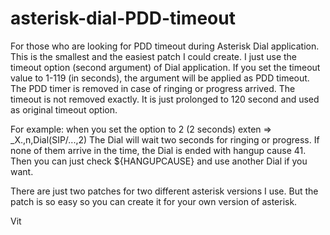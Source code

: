 # asterisk-dial-PDD-timeout
For those who are looking for PDD timeout during Asterisk Dial application.
This is the smallest and the easiest patch I could create.
I just use the timeout option (second argument) of Dial application.
If you set the timeout value to 1-119 (in seconds), the argument will be applied as PDD timeout.
The PDD timer is removed in case of ringing or progress arrived. 
The timeout is not removed exactly. It is just prolonged to 120 second and used as original timeout option.

For example:
when you set the option to 2 (2 seconds)
exten => _X.,n,Dial(SIP/...,2)
The Dial will wait two seconds for ringing or progress. 
If none of them arrive in the time, the Dial is ended with hangup cause 41.
Then you can just check ${HANGUPCAUSE} and use another Dial if you want.

There are just two patches for two different asterisk versions I use.
But the patch is so easy so you can create it for your own version of asterisk.

Vit
